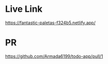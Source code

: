 # Live Link 

<https://fantastic-paletas-f324b5.netlify.app/>

# PR

<https://github.com/Armada6199/todo-app/pull/1>
